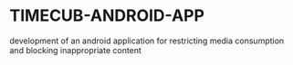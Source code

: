 # TIMECUB-ANDROID-APP
development of an android application for restricting media consumption and blocking inappropriate content
